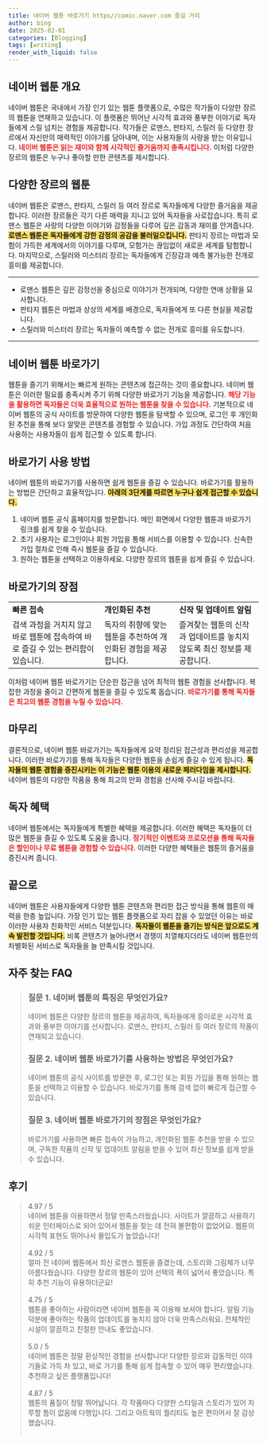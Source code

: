 ```yaml
---
title: 네이버 웹툰 바로가기 https//comic.naver.com 즐길 거리
author: bing
date: 2025-02-01
categories: [Blogging]
tags: [writing]
render_with_liquid: false
---
```



<h2 id='네이버-webtoon-개요'>네이버 웹툰 개요</h2>

<p>네이버 웹툰은 국내에서 가장 인기 있는 웹툰 플랫폼으로, 수많은 작가들이 다양한 장르의 웹툰을 연재하고 있습니다. 이 플랫폼은 뛰어난 시각적 효과와 풍부한 이야기로 독자들에게 스릴 넘치는 경험을 제공합니다. 작가들은 로맨스, 판타지, 스릴러 등 다양한 장르에서 자신만의 매력적인 이야기를 담아내며, 이는 사용자들의 사랑을 받는 이유입니다. <b><span style="color: #ee2323;">네이버 웹툰은 읽는 재미와 함께 시각적인 즐거움까지 충족시킵니다.</span></b> 이처럼 다양한 장르의 웹툰은 누구나 좋아할 만한 콘텐츠를 제시합니다.</p>

<h2 id='다양한장르의웹툰'>다양한 장르의 웹툰</h2>

<p>네이버 웹툰은 로맨스, 판타지, 스릴러 등 여러 장르로 독자들에게 다양한 즐거움을 제공합니다. 이러한 장르들은 각기 다른 매력을 지니고 있어 독자들을 사로잡습니다. 특히 로맨스 웹툰은 사랑의 다양한 이야기와 감정들을 다루어 깊은 감동과 재미를 안겨줍니다. <b><span style="background-color: #ffe066;">로맨스 웹툰은 독자들에게 강한 감정의 공감을 불러일으킵니다.</span></b> 판타지 장르는 마법과 모험이 가득한 세계에서의 이야기를 다루며, 모험가는 끊임없이 새로운 세계를 탐험합니다. 마지막으로, 스릴러와 미스터리 장르는 독자들에게 긴장감과 예측 불가능한 전개로 흥미를 제공합니다.</p>

<hr />

<ul>
    <li>로맨스 웹툰은 깊은 감정선을 중심으로 이야기가 전개되며, 다양한 연애 상황을 묘사합니다.</li>
    <li>판타지 웹툰은 마법과 상상의 세계를 배경으로, 독자들에게 또 다른 현실을 제공합니다.</li>
    <li>스릴러와 미스터리 장르는 독자들이 예측할 수 없는 전개로 흥미를 유도합니다.</li>
</ul>

<hr />

<h2 id='네이버웹툰바로가기'>네이버 웹툰 바로가기</h2>

<p>웹툰을 즐기기 위해서는 빠르게 원하는 콘텐츠에 접근하는 것이 중요합니다. 네이버 웹툰은 이러한 필요를 충족시켜 주기 위해 다양한 바로가기 기능을 제공합니다. <b><span style="color: #ee2323;">해당 기능을 활용하면 독자들은 더욱 효율적으로 원하는 웹툰을 찾을 수 있습니다.</span></b> 기본적으로 네이버 웹툰의 공식 사이트를 방문하여 다양한 웹툰을 탐색할 수 있으며, 로그인 후 개인화된 추천을 통해 보다 알맞은 콘텐츠를 경험할 수 있습니다. 가입 과정도 간단하여 처음 사용하는 사용자들이 쉽게 접근할 수 있도록 합니다.</p>

<h2 id='바로가기-사용방법'>바로가기 사용 방법</h2>

<p>네이버 웹툰의 바로가기를 사용하면 쉽게 웹툰을 즐길 수 있습니다. 바로가기를 활용하는 방법은 간단하고 효율적입니다. <b><span style="background-color: #ffe066;">아래의 3단계를 따르면 누구나 쉽게 접근할 수 있습니다.</span></b></p>

<ol>
    <li>네이버 웹툰 공식 홈페이지를 방문합니다. 메인 화면에서 다양한 웹툰과 바로가기 링크를 쉽게 찾을 수 있습니다.</li>
    <li>초기 사용자는 로그인이나 회원 가입을 통해 서비스를 이용할 수 있습니다. 신속한 가입 절차로 인해 즉시 웹툰을 즐길 수 있습니다.</li>
    <li>원하는 웹툰을 선택하고 이용하세요. 다양한 장르의 웹툰을 쉽게 즐길 수 있습니다.</li>
</ol>

<h2 id='바로가기의장점'>바로가기의 장점</h2>

<table>
    <tr>
        <td><b>빠른 접속</b></td>
        <td><b>개인화된 추천</b></td>
        <td><b>신작 및 업데이트 알림</b></td>
    </tr>
    <tr>
        <td>검색 과정을 거치지 않고 바로 웹툰에 접속하여 바로 즐길 수 있는 편리함이 있습니다.</td>
        <td>독자의 취향에 맞는 웹툰을 추천하여 개인화된 경험을 제공합니다.</td>
        <td>즐겨찾는 웹툰의 신작과 업데이트를 놓치지 않도록 최신 정보를 제공합니다.</td>
    </tr>
</table>

<p>이처럼 네이버 웹툰 바로가기는 단순한 접근을 넘어 최적의 웹툰 경험을 선사합니다. 복잡한 과정을 줄이고 간편하게 웹툰을 즐길 수 있도록 돕습니다. <b><span style="color: #ee2323;">바로가기를 통해 독자들은 최고의 웹툰 경험을 누릴 수 있습니다.</span></b></p>

<h2 id='마무리'>마무리</h2>

<p>결론적으로, 네이버 웹툰 바로가기는 독자들에게 요약 정리된 접근성과 편리성을 제공합니다. 이러한 바로가기를 통해 독자들은 다양한 웹툰을 손쉽게 즐길 수 있게 됩니다. <b><span style="background-color: #ffe066;">독자들의 웹툰 경험을 증진시키는 이 기능은 웹툰 이용의 새로운 패러다임을 제시합니다.</span></b> 네이버 웹툰의 다양한 작품을 통해 최고의 만화 경험을 선사해 주시길 바랍니다.</p>

<h2 id='독자혜택'>독자 혜택</h2>

<p>네이버 웹툰에서는 독자들에게 특별한 혜택을 제공합니다. 이러한 혜택은 독자들이 더 많은 웹툰을 즐길 수 있도록 도움을 줍니다. <b><span style="color: #ee2323;">정기적인 이벤트와 프로모션을 통해 독자들은 할인이나 무료 웹툰을 경험할 수 있습니다.</span></b> 이러한 다양한 혜택들은 웹툰의 즐거움을 증진시켜 줍니다.</p>

<h2 id='끝으로'>끝으로</h2>

<p>네이버 웹툰은 사용자들에게 다양한 웹툰 콘텐츠와 편리한 접근 방식을 통해 웹툰의 매력을 한층 높입니다. 가장 인기 있는 웹툰 플랫폼으로 자리 잡을 수 있었던 이유는 바로 이러한 사용자 친화적인 서비스 덕분입니다. <b><span style="background-color: #ffe066;">독자들이 웹툰을 즐기는 방식은 앞으로도 계속 발전할 것입니다.</span></b> 비록 콘텐츠가 늘어나면서 경쟁이 치열해지더라도 네이버 웹툰만의 차별화된 서비스로 독자들을 늘 만족시킬 것입니다.</p>


<h2 id='자주_찾는_FAQ'>자주 찾는 FAQ</h2>
<div itemscope="" itemtype="https://schema.org/FAQPage"> 
<blockquote> 
<div itemscope="" itemprop="mainEntity" itemtype="https://schema.org/Question"> 
<h3 itemprop="name">질문 1. 네이버 웹툰의 특징은 무엇인가요?</h3> 
<div itemscope="" itemprop="acceptedAnswer" itemtype="https://schema.org/Answer"> 
<span itemprop="text"> 
<p>네이버 웹툰은 다양한 장르의 웹툰을 제공하여, 독자들에게 흥미로운 시각적 효과와 풍부한 이야기를 선사합니다. 로맨스, 판타지, 스릴러 등 여러 장르의 작품이 연재되고 있습니다.</p> 
</span> 
</div> 
</div> 

<div itemscope="" itemprop="mainEntity" itemtype="https://schema.org/Question"> 
<h3 itemprop="name">질문 2. 네이버 웹툰 바로가기를 사용하는 방법은 무엇인가요?</h3> 
<div itemscope="" itemprop="acceptedAnswer" itemtype="https://schema.org/Answer"> 
<span itemprop="text"> 
<p>네이버 웹툰의 공식 사이트를 방문한 후, 로그인 또는 회원 가입을 통해 원하는 웹툰을 선택하고 이용할 수 있습니다. 바로가기를 통해 검색 없이 빠르게 접근할 수 있습니다.</p> 
</span> 
</div> 
</div> 

<div itemscope="" itemprop="mainEntity" itemtype="https://schema.org/Question"> 
<h3 itemprop="name">질문 3. 네이버 웹툰 바로가기의 장점은 무엇인가요?</h3> 
<div itemscope="" itemprop="acceptedAnswer" itemtype="https://schema.org/Answer"> 
<span itemprop="text"> 
<p>바로가기를 사용하면 빠른 접속이 가능하고, 개인화된 웹툰 추천을 받을 수 있으며, 구독한 작품의 신작 및 업데이트 알림을 받을 수 있어 최신 정보를 쉽게 받을 수 있습니다.</p> 
</span> 
</div> 
</div> 

</blockquote> 
</div>
<h2 id='후기'>후기</h2>
<div itemscope itemtype="https://schema.org/Product">
  <blockquote>
  <div itemprop="review" itemscope itemtype="https://schema.org/Review">
      <div itemprop="reviewRating" itemscope itemtype="https://schema.org/Rating"> <span itemprop="ratingValue">4.97</span> / <span itemprop="bestRating">5</span> </div>
      <span itemprop="reviewBody">네이버 웹툰을 이용하면서 정말 만족스러웠습니다. 사이트가 깔끔하고 사용하기 쉬운 인터페이스로 되어 있어서 웹툰을 찾는 데 전혀 불편함이 없었어요. 웹툰의 시각적 표현도 뛰어나서 몰입도가 높았습니다!</span>
  </div>
  <br>
  <div itemprop="review" itemscope itemtype="https://schema.org/Review">
      <div itemprop="reviewRating" itemscope itemtype="https://schema.org/Rating"> <span itemprop="ratingValue">4.92</span> / <span itemprop="bestRating">5</span> </div>
      <span itemprop="reviewBody">얼마 전 네이버 웹툰에서 최신 로맨스 웹툰을 즐겼는데, 스토리와 그림체가 너무 아름다웠습니다. 다양한 장르의 웹툰이 있어 선택의 폭이 넓어서 좋았습니다. 특히 추천 기능이 유용하더군요!</span>
  </div>
  <br>
  <div itemprop="review" itemscope itemtype="https://schema.org/Review">
      <div itemprop="reviewRating" itemscope itemtype="https://schema.org/Rating"> <span itemprop="ratingValue">4.75</span> / <span itemprop="bestRating">5</span> </div>
      <span itemprop="reviewBody">웹툰을 좋아하는 사람이라면 네이버 웹툰을 꼭 이용해 보셔야 합니다. 알림 기능 덕분에 좋아하는 작품의 업데이트를 놓치지 않아 더욱 만족스러워요. 전체적인 시설이 깔끔하고 친절한 안내도 좋았습니다.</span>
  </div>
  <br>
  <div itemprop="review" itemscope itemtype="https://schema.org/Review">
      <div itemprop="reviewRating" itemscope itemtype="https://schema.org/Rating"> <span itemprop="ratingValue">5.0</span> / <span itemprop="bestRating">5</span> </div>
      <span itemprop="reviewBody">네이버 웹툰은 정말 환상적인 경험을 선사합니다! 다양한 장르와 감동적인 이야기들로 가득 차 있고, 바로 가기를 통해 쉽게 접속할 수 있어 매우 편리했습니다. 추천하고 싶은 플랫폼입니다!</span>
  </div>
  <br>
  <div itemprop="review" itemscope itemtype="https://schema.org/Review">
      <div itemprop="reviewRating" itemscope itemtype="https://schema.org/Rating"> <span itemprop="ratingValue">4.87</span> / <span itemprop="bestRating">5</span> </div>
      <span itemprop="reviewBody">웹툰의 품질이 정말 뛰어납니다. 각 작품마다 다양한 스타일과 스토리가 있어 지루할 틈이 없음에 다행입니다. 그리고 아트웍의 퀄리티도 높은 편이어서 잘 감상했습니다.</span>
  </div>
  <br>
  </blockquote>
</div>
